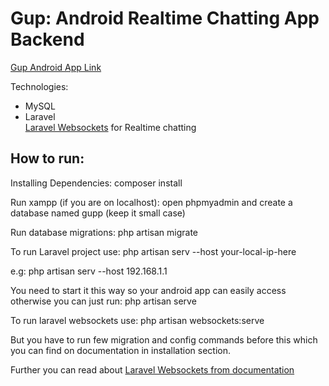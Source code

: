 # Gup: Android Realtime Chatting App Backend

<a href="https://github.com/zeeshanali-k/Gup">Gup Android App Link</a>

Technologies:
<p>
<ul>
<li>MySQL</li>
<li>Laravel</li>
<a href="https://beyondco.de/docs/laravel-websockets/getting-started/introduction">Laravel Websockets</a> for Realtime chatting
</ul>
<h2>How to run:</h2>
Installing Dependencies: composer install
<p>Run xampp (if you are on localhost): open phpmyadmin and create a database named gupp (keep it small case)<p>
<p>Run database migrations: php artisan migrate<p>
<p>To run Laravel project use: php artisan serv --host your-local-ip-here </p>
e.g: php artisan serv --host 192.168.1.1
<p>You need to start it this way so your android app can easily access otherwise you can just run: php artisan serve<p>

<p>To run laravel websockets use: php artisan websockets:serve</p>
<p>But you have to run few migration and config commands before this which you can find on documentation in installation section.</p>
Further you can read about <a href="https://beyondco.de/docs/laravel-websockets/getting-started/introduction">Laravel Websockets from documentation</a>
